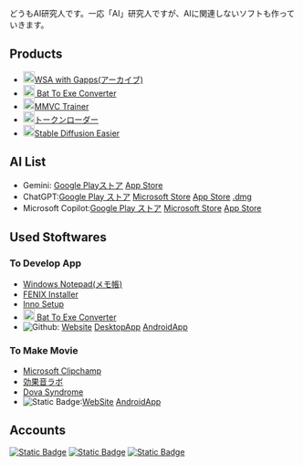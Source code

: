 どうもAI研究人です。一応「AI」研究人ですが、AIに関連しないソフトも作っていきます。
## Products
- [<img src="https://github.com/user-attachments/assets/a3b3d15f-01ee-48d2-af16-0ef9dc456aef" alt="WSA" width="20" height="20">WSA with Gapps(アーカイブ)](https://aiitscience.github.io/WSA-with-Gapps-Japanese/)
- [<img width="20" height="20" alt="battoexe" src="https://github.com/user-attachments/assets/e8a06c22-b489-43f0-8158-db793b421609">
Bat To Exe Converter](https://aiitscience.github.io/Bat_To_Exe_Converter/)
- [<img src="https://github.com/user-attachments/assets/dfd2ac86-e2a3-4876-ad2b-e552fb8eaf96" alt="MMVC" width="20" height="20">MMVC Trainer](https://aiitscience.github.io/MMVC_Trainer/)
- [<img src="https://github.com/user-attachments/assets/c4621599-26d1-44a5-bac2-47a2bd989a25" alt="トークンローダー" width="20" height="20">トークンローダー](https://aiitscience.github.io/tokenloader-japanese/)
- [<img src="https://github.com/user-attachments/assets/8a92bd7e-095d-443e-b5b4-7d9f89c533cf" alt="Stable Diffusion Easier" width="20" height="20">Stable Diffusion Easier](https://aiitscience.github.io/Stable-Diffusion-Easier-Japanese/)


## AI List
- Gemini: [Google Playストア](https://play.google.com/store/apps/details?id=com.google.android.apps.bard) [App Store](https://apps.apple.com/jp/app/google-gemini/id6477489729)
- ChatGPT:[Google Play ストア](https://play.google.com/store/apps/details?id=com.openai.chatgpt&hl=ja) [Microsoft Store](https://apps.microsoft.com/detail/9NT1R1C2HH7J?hl=neutral&gl=JP&ocid=pdpshare) [App Store](https://apps.apple.com/us/app/chatgpt/id6448311069) [.dmg](https://persistent.oaistatic.com/sidekick/public/ChatGPT.dmg)
- Microsoft Copilot:[Google Play ストア](https://play.google.com/store/apps/details?id=com.microsoft.copilot&hl=ja) [Microsoft Store](https://apps.microsoft.com/detail/9nht9rb2f4hd?hl=ja-jp&gl=JP) [App Store](https://apps.apple.com/jp/app/microsoft-copilot/id6472538445)
## Used Stoftwares
### To Develop App
- [Windows Notepad(メモ帳)](https://apps.microsoft.com/detail/9msmlrh6lzf3?hl=ja-jp&gl=JP)
- [FENIX Installer](https://fenix-pc.blog.jp/FENIX_Installer)
- [Inno Setup](https://jrsoftware.org/isdl.php)
- [<img width="20" height="20" alt="battoexe" src="https://github.com/user-attachments/assets/e8a06c22-b489-43f0-8158-db793b421609">
Bat To Exe Converter](https://aiitscience.github.io/Bat_To_Exe_Converter/)
- ![Github](https://img.shields.io/badge/GitHub-black?logo=github): [Website](https://github.com/) [DesktopApp](https://desktop.github.com/) [AndroidApp](https://play.google.com/store/apps/details?id=com.github.android&hl=ja)
### To Make Movie
- [Microsoft Clipchamp](https://apps.microsoft.com/detail/9p1j8s7ccwwt?hl=ja-jp&gl=JP)
- [効果音ラボ](https://soundeffect-lab.info/)
- [Dova Syndrome](https://dova-s.jp/)
- ![Static Badge](https://img.shields.io/badge/YouTube%20Studio-red?logo=youtube):[WebSite](https://studio.youtube.com/) [AndroidApp](https://play.google.com/store/apps/details?id=com.google.android.apps.youtube.creator&hl=ja)
## Accounts
[![Static Badge](https://img.shields.io/badge/Subscribe-red?logo=youtube)](http://www.youtube.com/@AIITScience) [![Static Badge](https://img.shields.io/badge/Follow-black?logo=github)](https://github.com/AIITScience) [![Static Badge](https://img.shields.io/badge/Follow-white?logo=huggingface)](https://huggingface.co/AIITScience)
